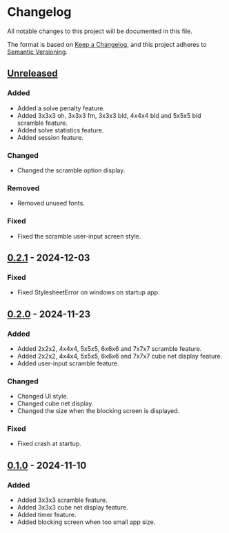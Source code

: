 # Changelog

All notable changes to this project will be documented in this file.

The format is based on [Keep a Changelog](https://keepachangelog.com/en/1.1.0/),
and this project adheres to [Semantic Versioning](https://semver.org/spec/v2.0.0.html).

## [Unreleased]

### Added

- Added a solve penalty feature.
- Added 3x3x3 oh, 3x3x3 fm, 3x3x3 bld, 4x4x4 bld and 5x5x5 bld scramble feature.
- Added solve statistics feature.
- Added session feature.

### Changed

- Changed the scramble option display.

### Removed

- Removed unused fonts.

### Fixed

- Fixed the scramble user-input screen style.

## [0.2.1] - 2024-12-03

### Fixed

- Fixed StylesheetError on windows on startup app.

## [0.2.0] - 2024-11-23

### Added

- Added 2x2x2, 4x4x4, 5x5x5, 6x6x6 and 7x7x7 scramble feature.
- Added 2x2x2, 4x4x4, 5x5x5, 6x6x6 and 7x7x7 cube net display feature.
- Added user-input scramble feature.

### Changed

- Changed UI style.
- Changed cube net display.
- Changed the size when the blocking screen is displayed.

### Fixed

- Fixed crash at startup.

## [0.1.0] - 2024-11-10

### Added

- Added 3x3x3 scramble feature.
- Added 3x3x3 cube net display feature.
- Added timer feature.
- Added blocking screen when too small app size.

[Unreleased]: https://github.com/sou-san/sctt/compare/v0.2.1...HEAD
[0.2.1]: https://github.com/sou-san/sctt/compare/v0.2.0...v0.2.1
[0.2.0]: https://github.com/sou-san/sctt/compare/v0.1.0...v0.2.0
[0.1.0]: https://github.com/sou-san/sctt/releases/tag/v0.1.0

